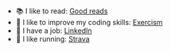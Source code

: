 - 📚 I like to read: [Good reads](https://www.goodreads.com/user/show/185771751-nil-ventosa)
- 💜 I like to improve my coding skills: [Exercism](https://exercism.org/profiles/NilVentosa)
- 👷 I have a job: [LinkedIn](https://www.linkedin.com/in/nilventosa/)
- 🏃 I like running: [Strava](https://www.strava.com/athletes/33007120)
